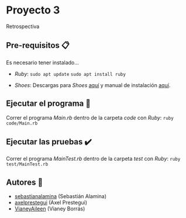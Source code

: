 # Proyecto 3
Retrospectiva

## Pre-requisitos :clipboard:
Es necesario tener instalado...

- *Ruby*:
```sudo apt update```
```sudo apt install ruby```

- *Shoes*:
Descargas para *Shoes* [aquí](http://shoesrb.com/downloads/) y manual de instalación [aquí](http://shoesrb.com/manual/Installing.html).

## Ejecutar el programa :file_folder:
Correr el programa *Main.rb* dentro de la carpeta *code* con *Ruby*:
```ruby code/Main.rb```

## Ejecutar las pruebas :heavy_check_mark:
Correr el programa *MainTest.rb* dentro de la carpeta *test* con *Ruby*:
```ruby test/MainTest.rb```

## Autores :busts_in_silhouette:
-  [sebastianalamina]( https://github.com/sebastianalamina) (Sebastián Alamina)
-  [axelprestegui]( https://github.com/axelprestegui) (Axel Prestegui)
-  [VianeyAileen]( https://github.com/VianeyAileen ) (Vianey Borrás)
